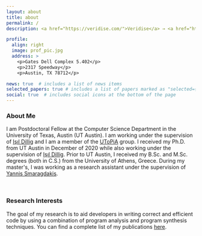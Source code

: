 ```yaml
---
layout: about
title: about
permalink: /
description: <a href="https://veridise.com/">Veridise</a> → <a href="https://www.cse.msu.edu/">Michigan State University</a>

profile:
  align: right
  image: prof_pic.jpg
  address: >
    <p>Gates Dell Complex 5.402</p>
    <p>2317 Speedway</p>
    <p>Austin, TX 78712</p>

news: true  # includes a list of news items
selected_papers: true # includes a list of papers marked as "selected={true}"
social: true  # includes social icons at the bottom of the page
---
```


### About Me

I am Postdoctoral Fellow at the Computer Science Department in the
University of Texas, Austin (UT Austin). I am working under the
supervision of [Işıl Dillig](https://www.cs.utexas.edu/~isil/) and I
am a member of the [UToPiA](https://utopia.cs.utexas.edu/) group. I
received my Ph.D. from UT Austin in December of 2020 while also
working under the supervision of [Işıl
Dillig](https://www.cs.utexas.edu/~isil/). Prior to UT Austin, I
received my B.Sc. and M.Sc. degrees (both in C.S.) from the University
of Athens, Greece. During my master's, I was working as a research
assistant under the supervision of [Yannis
Smaragdakis](http://yanniss.github.io/).

 <br/>

### Research Interests

The goal of my research is to aid developers in writing correct and
efficient code by using a combination of program analysis and program
synthesis techniques. You can find a complete list of my publications
[here](/publications).

<!--
Write your biography here. Tell the world about yourself. Link to your favorite [subreddit](http://reddit.com). You can put a picture in, too. The code is already in, just name your picture `prof_pic.jpg` and put it in the `img/` folder.

Put your address / P.O. box / other info right below your picture. You can also disable any these elements by editing `profile` property of the YAML header of your `_pages/about.md`. Edit `_bibliography/papers.bib` and Jekyll will render your [publications page](/al-folio/publications/) automatically.

Link to your social media connections, too. This theme is set up to use [Font Awesome icons](http://fortawesome.github.io/Font-Awesome/) and [Academicons](https://jpswalsh.github.io/academicons/), like the ones below. Add your Facebook, Twitter, LinkedIn, Google Scholar, or just disable all of them.
-->
